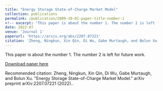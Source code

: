 ```yaml
---
title: "Energy Storage State-of-Charge Market Model"
collection: publications
permalink: /publication/2009-10-01-paper-title-number-1
<!-- excerpt: 'This paper is about the number 1. The number 2 is left for future work.' -->
date: 2022-07
venue: 'Journal 1'
paperurl: 'https://arxiv.org/abs/2207.07221'
citation: 'Zheng, Ningkun, Xin Qin, Di Wu, Gabe Murtaugh, and Bolun Xu. "Energy Storage State-of-Charge Market Model." arXiv preprint arXiv:2207.07221 (2022).'
---
```

This paper is about the number 1. The number 2 is left for future work.

[Download paper here](https://arxiv.org/abs/2207.07221)

Recommended citation: Zheng, Ningkun, Xin Qin, Di Wu, Gabe Murtaugh, and Bolun Xu. "Energy Storage State-of-Charge Market Model." arXiv preprint arXiv:2207.07221 (2022)..
